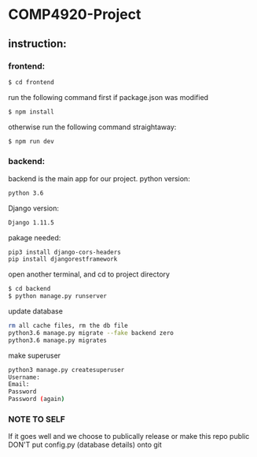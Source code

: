 # COMP4920-Project
## instruction:
### frontend:
```sh
$ cd frontend
```
run the following command first if package.json was modified
```sh
$ npm install
```
otherwise run the following command straightaway:
```sh
$ npm run dev
```

### backend:
backend is the main app for our project.
python version:
```sh
python 3.6
```
Django version:
```sh
Django 1.11.5
```
pakage needed:
```sh
pip3 install django-cors-headers
pip install djangorestframework
```
open another terminal, and cd to project directory
```sh
$ cd backend 
$ python manage.py runserver
```

update database
```sh
rm all cache files, rm the db file
python3.6 manage.py migrate --fake backend zero
python3.6 manage.py migrates
```

make superuser
```sh
python3 manage.py createsuperuser
Username:
Email:
Password
Password (again)
```

### NOTE TO SELF
If it goes well and we choose to publically release or make this repo public DON'T put config.py (database details) onto git
